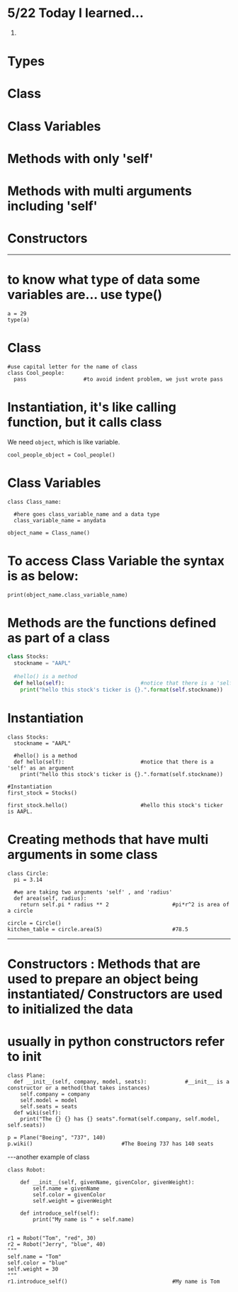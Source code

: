 # 5/22 Today I learned... 
1.
# Types
# Class
# Class Variables
# Methods with only 'self'
# Methods with multi arguments including 'self'
# Constructors

---
# to know what type of data some variables are... use type()

```
a = 29
type(a)
```

# Class

```
#use capital letter for the name of class
class Cool_people:
  pass                  #to avoid indent problem, we just wrote pass
```

# Instantiation, it's like calling function, but it calls class
We need `object`, which is like variable.


```
cool_people_object = Cool_people()
```
# Class Variables

```
class Class_name:
  
  #here goes class_variable_name and a data type
  class_variable_name = anydata

object_name = Class_name()
```

# To access Class Variable the syntax is as below:

```
print(object_name.class_variable_name)
```

# Methods are the functions defined as part of a class

```py
class Stocks:
  stockname = "AAPL"
  
  #hello() is a method
  def hello(self):                        #notice that there is a 'self' as an argument
    print("hello this stock's ticker is {}.".format(self.stockname))
```

# Instantiation
```
class Stocks:
  stockname = "AAPL"
  
  #hello() is a method
  def hello(self):                        #notice that there is a 'self' as an argument
    print("hello this stock's ticker is {}.".format(self.stockname))

#Instantiation
first_stock = Stocks()

first_stock.hello()                       #hello this stock's ticker is AAPL.
```

# Creating methods that have multi arguments in some class

```
class Circle:
  pi = 3.14
  
  #we are taking two arguments 'self' , and 'radius'
  def area(self, radius):
    return self.pi * radius ** 2                    #pi*r^2 is area of a circle
  
circle = Circle()
kitchen_table = circle.area(5)                      #78.5
```

---
# Constructors : Methods that are used to prepare an object being instantiated/ Constructors are used to initialized the data
# usually in python constructors refer to __init__

```
class Plane:
  def __init__(self, company, model, seats):            #__init__ is a constructor or a method(that takes instances)
    self.company = company
    self.model = model
    self.seats = seats
  def wiki(self):
    print("The {} {} has {} seats".format(self.company, self.model, self.seats))
    
p = Plane("Boeing", "737", 140)
p.wiki()                            #The Boeing 737 has 140 seats
```

---another example of class
```
class Robot:
  
    def __init__(self, givenName, givenColor, givenWeight):
        self.name = givenName
        self.color = givenColor
        self.weight = givenWeight
        
    def introduce_self(self):
        print("My name is " + self.name)
        
        
r1 = Robot("Tom", "red", 30)
r2 = Robot("Jerry", "blue", 40)
"""
self.name = "Tom"
self.color = "blue"
self.weight = 30
"""
r1.introduce_self()                                 #My name is Tom
```
